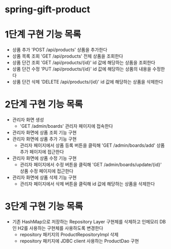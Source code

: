 # spring-gift-product

# 1단계 구현 기능 목록
- 상품 추가 'POST /api/products' 상품을 추가한다
- 상품 목록 조회 'GET /api/products' 전체 상품을 조회한다
- 상품 단건 조회 'GET /api/products/{id}' id 값에 해당하는 상품을 조회한다
- 상품 단건 수정 'PUT /api/products/{id}' id 값에 해당하는 상품의 내용을 수정한다
- 상품 단건 삭제 'DELETE /api/products/{id}' id 값에 해당하는 상품을 삭제한다

# 2단계 구현 기능 목록
- 관리자 화면 생성 
  - 'GET /admin/boards' 관리자 페이지에 접속한다
- 관리자 화면에 상품 조회 기능 구현 
- 관리자 화면에 상품 추가 기능 구현 
  - 관리자 페이지에서 상품 등록 버튼을 클릭해 'GET /admin/boards/add' 상품 추가 페이지에 접근한다
- 관리자 화면에 상품 수정 기능 구현
  - 관리자 페이지에서 수정 버튼을 클릭해 'GET /admin/boards/update/{id}' 상품 수정 페이지에 접근한다
- 관리자 화면에 상품 삭제 기능 구현
  - 관리자 페이지에서 삭제 버튼을 클릭해 id 값에 해당하는 상품을 삭제한다

# 3단계 구현 기능 목록
- 기존 HashMap으로 저장하는 Repository Layer 구현체를 삭제하고 인메모리 DB인 H2를 사용하는 구현체를 사용하도록 변경한다
  - repository 패키지의 ProductRepositoryImpl 삭제
  - repository 패키지에 JDBC client 사용하는 ProductDao 구현